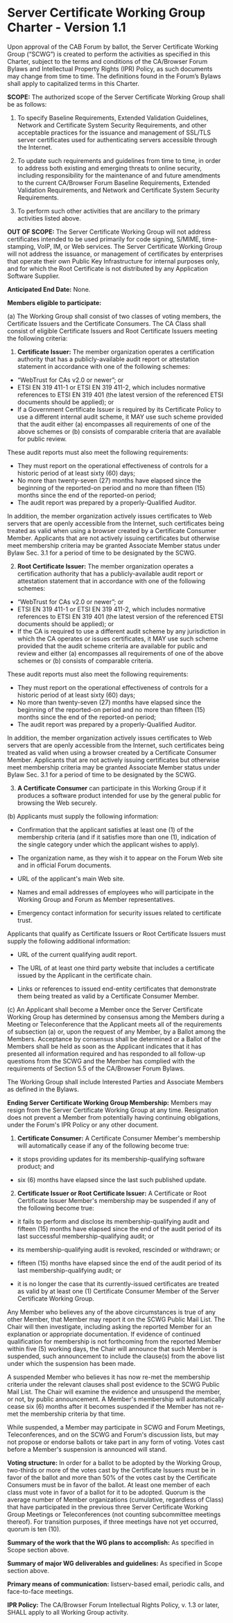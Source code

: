 # Server Certificate Working Group Charter - Version 1.1

Upon approval of the CAB Forum by ballot, the Server Certificate Working Group (“SCWG”) is created to perform the activities as specified in this Charter, subject to the terms and conditions of the CA/Browser Forum Bylaws and Intellectual Property Rights (IPR) Policy, as such documents may change from time to time. The definitions found in the Forum’s Bylaws shall apply to capitalized terms in this Charter.

**SCOPE:** The authorized scope of the Server Certificate Working Group shall be as follows:

  1. To specify Baseline Requirements, Extended Validation Guidelines, Network and Certificate System Security Requirements, and other acceptable practices for the issuance and management of SSL/TLS server certificates used for authenticating servers accessible through the Internet.
  
  2. To update such requirements and guidelines from time to time, in order to address both existing and emerging threats to online security, including responsibility for the maintenance of and future amendments to the current CA/Browser Forum Baseline Requirements, Extended Validation Requirements, and Network and Certificate System Security Requirements.
  
  3. To perform such other activities that are ancillary to the primary activities listed above.

**OUT OF SCOPE:** The Server Certificate Working Group will not address certificates intended to be used primarily for code signing, S/MIME, time-stamping, VoIP, IM, or Web services. The Server Certificate Working Group will not address the issuance, or management of certificates by enterprises that operate their own Public Key Infrastructure for internal purposes only, and for which the Root Certificate is not distributed by any Application Software Supplier.

**Anticipated End Date:** None.

**Members eligible to participate:**

(a) The Working Group shall consist of two classes of voting members, the Certificate Issuers and the Certificate Consumers. The CA Class shall consist of eligible Certificate Issuers and Root Certificate Issuers meeting the following criteria:

   1) **Certificate Issuer:** The member organization operates a certification authority that has a publicly-available audit report or attestation statement in accordance with one of the following schemes:
* “WebTrust for CAs v2.0 or newer”; or
* ETSI EN 319 411-1 or ETSI EN 319 411-2, which includes normative references to ETSI EN 319 401 (the latest version of the referenced ETSI documents should be applied); or
* If a Government Certificate Issuer is required by its Certificate Policy to use a different internal audit scheme, it MAY use such scheme provided that the audit either (a) encompasses all requirements of one of the above schemes or (b) consists of comparable criteria that are available for public review.

These audit reports must also meet the following requirements:
* They must report on the operational effectiveness of controls for a historic period of at least sixty (60) days;
* No more than twenty-seven (27) months have elapsed since the beginning of the reported-on period and no more than fifteen (15) months since the end of the reported-on period;
* The audit report was prepared by a properly-Qualified Auditor.

In addition, the member organization actively issues certificates to Web servers that are openly accessible from the Internet, such certificates being treated as valid when using a browser created by a Certificate Consumer Member. Applicants that are not actively issuing certificates but otherwise meet membership criteria may be granted Associate Member status under Bylaw Sec. 3.1 for a period of time to be designated by the SCWG.

   2) **Root Certificate Issuer:** The member organization operates a certification authority that has a publicly-available audit report or attestation statement that  in accordance with one of the following schemes:
* “WebTrust for CAs v2.0 or newer”; or
* ETSI EN 319 411-1 or ETSI EN 319 411-2, which includes normative references to ETSI EN 319 401 (the latest version of the referenced ETSI documents should be applied); or
* If the CA is required to use a different audit scheme by any jurisdiction in which the CA operates or issues certificates, it MAY use such scheme provided that the audit scheme criteria are available for public and review and either (a) encompasses all requirements of one of the above schemes or (b) consists of comparable criteria.

These audit reports must also meet the following requirements:
* They must report on the operational effectiveness of controls for a historic period of at least sixty (60) days;
* No more than twenty-seven (27) months have elapsed since the beginning of the reported-on period and no more than fifteen (15) months since the end of the reported-on period;
* The audit report was prepared by a properly-Qualified Auditor.

In addition, the member organization actively issues certificates to Web servers that are openly accessible from the Internet, such certificates being treated as valid when using a browser created by a Certificate Consumer Member. Applicants that are not actively issuing certificates but otherwise meet membership criteria may be granted Associate Member status under Bylaw Sec. 3.1 for a period of time to be designated by the SCWG.

   3) **A Certificate Consumer** can participate in this Working Group if it produces a software product intended for use by the general public for browsing the Web securely.

(b) Applicants must supply the following information:

   * Confirmation that the applicant satisfies at least one (1) of the membership criteria (and if it satisfies more than one (1), indication of the single category under which the applicant wishes to apply).

   * The organization name, as they wish it to appear on the Forum Web site and in official Forum documents.

   * URL of the applicant's main Web site.

   * Names and email addresses of employees who will participate in the Working Group and Forum as Member representatives.

   * Emergency contact information for security issues related to certificate trust.

Applicants that qualify as Certificate Issuers or Root Certificate Issuers must supply the following additional information:

   * URL of the current qualifying audit report.

   * The URL of at least one third party website that includes a certificate issued by the Applicant in the certificate chain.

   * Links or references to issued end-entity certificates that demonstrate them being treated as valid by a Certificate Consumer Member.

(c) An Applicant shall become a Member once the Server Certificate Working Group has determined by consensus among the Members during a Meeting or Teleconference that the Applicant meets all of the requirements of subsection (a) or, upon the request of any Member, by a Ballot among the Members. Acceptance by consensus shall be determined or a Ballot of the Members shall be held as soon as the Applicant indicates that it has presented all information required and has responded to all follow-up questions from the SCWG and the Member has complied with the requirements of Section 5.5 of the CA/Browser Forum Bylaws.

The Working Group shall include Interested Parties and Associate Members as defined in the Bylaws.

**Ending Server Certificate Working Group Membership:** Members may resign from the Server Certificate Working Group at any time. Resignation does not prevent a Member from potentially having continuing obligations, under the Forum's IPR Policy or any other document.

   1) **Certificate Consumer:** A Certificate Consumer Member's membership will automatically cease if any of the following become true:
   
   * it stops providing updates for its membership-qualifying software product; and 
   
   * six (6) months have elapsed since the last such published update.

   2) **Certificate Issuer or Root Certificate Issuer:** A Certificate or Root Certificate Issuer Member's membership may be suspended if any of the following become true:
   
   * it fails to perform and disclose its membership-qualifying audit and fifteen (15) months have elapsed since the end of the audit period of its last successful membership-qualifying audit; or
   
   * its membership-qualifying audit is revoked, rescinded or withdrawn; or
   
   * fifteen (15) months have elapsed since the end of the audit period of its last membership-qualifying audit; or
   
   * it is no longer the case that its currently-issued certificates are treated as valid by at  least one (1) Certificate Consumer Member of the Server Certificate Working Group.

Any Member who believes any of the above circumstances is true of any other Member, that Member may report it on the SCWG Public Mail List. The Chair will then investigate, including asking the reported Member for an explanation or appropriate documentation. If evidence of continued qualification for membership is not forthcoming from the reported Member within five (5) working days, the Chair will announce that such Member is suspended, such announcement to include the clause(s) from the above list under which the suspension has been made.

A suspended Member who believes it has now re-met the membership criteria under the relevant clauses shall post evidence to the SCWG Public Mail List. The Chair will examine the evidence and unsuspend the member, or not, by public announcement. A Member's membership will automatically cease six (6) months after it becomes suspended if the Member has not re-met the membership criteria by that time.

While suspended, a Member may participate in SCWG and Forum Meetings, Teleconferences, and on the SCWG and Forum's discussion lists, but may not propose or endorse ballots or take part in any form of voting.
Votes cast before a Member's suspension is announced will stand.

**Voting structure:** In order for a ballot to be adopted by the Working Group, two-thirds or more of the votes cast by the Certificate Issuers must be in favor of the ballot and more than 50% of the votes cast by the Certificate Consumers must be in favor of the ballot. At least one member of each class must vote in favor of a ballot for it to be adopted. Quorum is the average number of Member organizations (cumulative, regardless of Class) that have participated in the previous three Server Certificate Working Group Meetings or Teleconferences (not counting subcommittee meetings thereof). For transition purposes, if three meetings have not yet occurred, quorum is ten (10).

**Summary of the work that the WG plans to accomplish:** As specified in Scope section above.

**Summary of major WG deliverables and guidelines:** As specified in Scope section above.

**Primary means of communication:** listserv-based email, periodic calls, and face-to-face meetings.

**IPR Policy:** The CA/Browser Forum Intellectual Rights Policy, v. 1.3 or later, SHALL apply to all Working Group activity.
